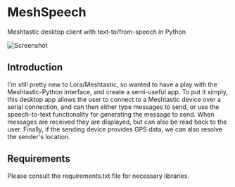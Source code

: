 # MeshSpeech
Meshtastic desktop client with text-to/from-speech in Python

![Screenshot](https://github.com/James-P-D/MeshSpeech/blob/main/screenshot.gif)

## Introduction

I'm still pretty new to Lora/Meshtastic, so wanted to have a play with the Meshtastic-Python interface, and create a semi-useful app. To put it simply, this desktop app allows the user to connect to a Meshtastic device over a serial connection, and can then either type messages to send, or use the speech-to-text functionality for generating the message to send. When messages are received they are displayed, but can also be read back to the user. Finally, if the sending device provides GPS data, we can also resolve the sender's location.

## Requirements

Please consult the requirements.txt file for necessary libraries. 
